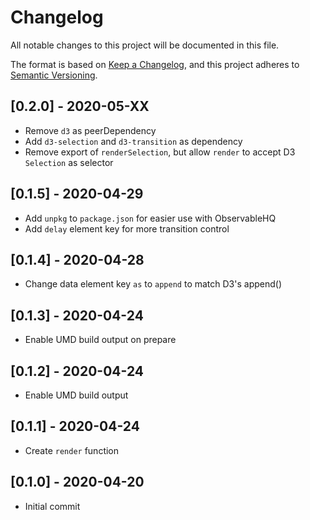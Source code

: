 # Changelog

All notable changes to this project will be documented in this file.

The format is based on [Keep a Changelog](https://keepachangelog.com/en/1.0.0/),
and this project adheres to [Semantic Versioning](https://semver.org/spec/v2.0.0.html).

## [0.2.0] - 2020-05-XX

- Remove `d3` as peerDependency
- Add `d3-selection` and `d3-transition` as dependency
- Remove export of `renderSelection`, but allow `render` to accept D3 `Selection` as selector

## [0.1.5] - 2020-04-29

- Add `unpkg` to `package.json` for easier use with ObservableHQ
- Add `delay` element key for more transition control

## [0.1.4] - 2020-04-28

- Change data element key `as` to `append` to match D3's append()

## [0.1.3] - 2020-04-24

- Enable UMD build output on prepare

## [0.1.2] - 2020-04-24

- Enable UMD build output

## [0.1.1] - 2020-04-24

- Create `render` function

## [0.1.0] - 2020-04-20

- Initial commit
